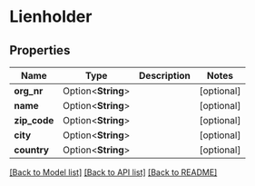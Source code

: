 # Lienholder

## Properties

Name | Type | Description | Notes
------------ | ------------- | ------------- | -------------
**org_nr** | Option<**String**> |  | [optional]
**name** | Option<**String**> |  | [optional]
**zip_code** | Option<**String**> |  | [optional]
**city** | Option<**String**> |  | [optional]
**country** | Option<**String**> |  | [optional]

[[Back to Model list]](../README.md#documentation-for-models) [[Back to API list]](../README.md#documentation-for-api-endpoints) [[Back to README]](../README.md)


